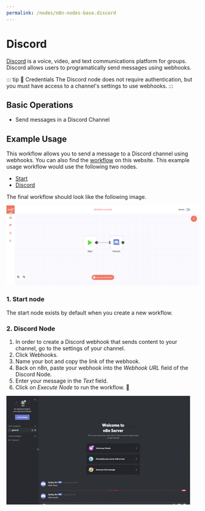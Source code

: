 ```yaml
---
permalink: /nodes/n8n-nodes-base.discord
---
```


# Discord

[Discord](https://discord.com/) is a voice, video, and text communications platform for groups. Discord allows users to programatically send messages using webhooks.

::: tip 🔑 Credentials
The Discord node does not require authentication, but you must have access to a channel's settings to use webhooks.
:::

## Basic Operations

- Send messages in a Discord Channel

## Example Usage

This workflow allows you to send a message to a Discord channel using webhooks. You can also find the [workflow](https://n8n.io/workflows/410) on this website. This example usage workflow would use the following two nodes.
- [Start](../../core-nodes/Start)
- [Discord]()

The final workflow should look like the following image.

![A workflow with the Discord node](./workflow.png)

### 1. Start node

The start node exists by default when you create a new workflow.

### 2. Discord Node

1. In order to create a Discord webhook that sends content to your channel, go to the settings of your channel.
2. Click Webhooks.
3. Name your bot and copy the link of the webhook.
4. Back on n8n, paste your webhook into the *Webhook URL* field of the Discord Node.
5. Enter your message in the *Text* field.
6. Click on *Execute Node* to run the workflow. :tada:

![GIF of Webhooks in Discord](./gif-of-webhooks-in-discord.gif)
